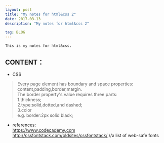 ```yaml
---
layout: post
title: "My notes for html&css 2"
date: 2017-03-13 
description: "My notes for html&css 2"  

tag: BLOG 
---   
```

    This is my notes for html&css.

## CONTENT：
+   CSS
>Every page element has boundary and space properties: content,padding,border,margin.  
>The border property's value requires three parts:  
>1.thickness;  
>2.type:solid,dotted,and dashed;  
>3.color  
>  e.g. border:2px solid black;  
   


     
+   references:  
    https://www.codecademy.com  
    http://cssfontstack.com/oldsites/cssfontstack/  //a list of web-safe fonts




